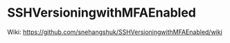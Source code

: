 SSHVersioningwithMFAEnabled
===========================

Wiki: https://github.com/snehangshuk/SSHVersioningwithMFAEnabled/wiki
